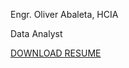 <p>
   Engr. Oliver Abaleta, HCIA
</p>

<p>
   Data Analyst
</p>

<a href = "https://drive.google.com/file/d/1p80sXrPdXWD4l8yzWe7ga8KgPFQp7z-G/view?usp=share_link" 
   target = "_blank"> DOWNLOAD RESUME
</a>
